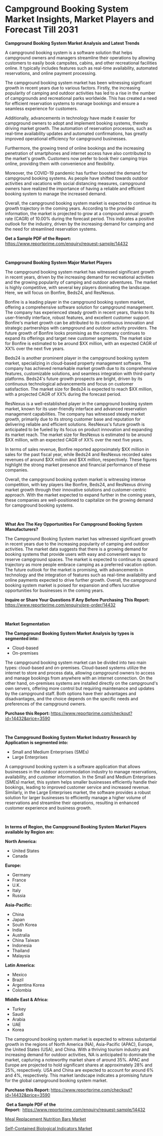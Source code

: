 <p><h1>Campground Booking System Market Insights, Market Players and Forecast Till 2031</h1></p><p><strong>Campground Booking System Market Analysis and Latest Trends</strong></p>
<p><p>A campground booking system is a software solution that helps campground owners and managers streamline their operations by allowing customers to easily book campsites, cabins, and other recreational facilities online. It typically includes features such as real-time availability, automated reservations, and online payment processing.</p><p>The campground booking system market has been witnessing significant growth in recent years due to various factors. Firstly, the increasing popularity of camping and outdoor activities has led to a rise in the number of campgrounds and recreational parks worldwide. This has created a need for efficient reservation systems to manage bookings and ensure a seamless experience for customers.</p><p>Additionally, advancements in technology have made it easier for campground owners to adopt and implement booking systems, thereby driving market growth. The automation of reservation processes, such as real-time availability updates and automated confirmations, has greatly improved operational efficiency for campground businesses.</p><p>Furthermore, the growing trend of online bookings and the increasing penetration of smartphones and internet access have also contributed to the market's growth. Customers now prefer to book their camping trips online, providing them with convenience and flexibility.</p><p>Moreover, the COVID-19 pandemic has further boosted the demand for campground booking systems. As people have shifted towards outdoor activities and vacations with social distancing measures, campground owners have realized the importance of having a reliable and efficient booking system to manage the increased demand.</p><p>Overall, the campground booking system market is expected to continue its growth trajectory in the coming years. According to the provided information, the market is projected to grow at a compound annual growth rate (CAGR) of 10.00% during the forecast period. This indicates a positive outlook for the industry, driven by the increasing demand for camping and the need for streamlined reservation systems.</p></p>
<p><strong>Get a Sample PDF of the Report:&nbsp;</strong> <a href="https://www.reportprime.com/enquiry/request-sample/14432">https://www.reportprime.com/enquiry/request-sample/14432</a></p>
<p>&nbsp;</p>
<p><strong>Campground Booking System Major Market Players</strong></p>
<p><p>The campground booking system market has witnessed significant growth in recent years, driven by the increasing demand for recreational activities and the growing popularity of camping and outdoor adventures. The market is highly competitive, with several key players dominating the landscape. Here, we will focus on Bonfire, Beds24, and ResNexus.</p><p>Bonfire is a leading player in the campground booking system market, offering a comprehensive software solution for campground management. The company has experienced steady growth in recent years, thanks to its user-friendly interface, robust features, and excellent customer support. Bonfire's market growth can be attributed to its continuous innovation and strategic partnerships with campground and outdoor activity providers. The future growth of Bonfire looks promising as the company continues to expand its offerings and target new customer segments. The market size for Bonfire is estimated to be around $XX million, with an expected CAGR of XX% over the next five years.</p><p>Beds24 is another prominent player in the campground booking system market, specializing in cloud-based property management software. The company has achieved remarkable market growth due to its comprehensive features, customizable solutions, and seamless integration with third-party platforms. Beds24's future growth prospects are bright, driven by its continuous technological advancements and focus on customer satisfaction. The market size for Beds24 is expected to reach $XX million, with a projected CAGR of XX% during the forecast period.</p><p>ResNexus is a well-established player in the campground booking system market, known for its user-friendly interface and advanced reservation management capabilities. The company has witnessed steady market growth, primarily due to its strong customer base and reputation for delivering reliable and efficient solutions. ResNexus's future growth is anticipated to be fueled by its focus on product innovation and expanding its market reach. The market size for ResNexus is estimated to be around $XX million, with an expected CAGR of XX% over the next five years.</p><p>In terms of sales revenue, Bonfire reported approximately $XX million in sales for the past fiscal year, while Beds24 and ResNexus recorded sales revenues of around $XX million and $XX million, respectively. These figures highlight the strong market presence and financial performance of these companies.</p><p>Overall, the campground booking system market is witnessing intense competition, with key players like Bonfire, Beds24, and ResNexus driving market growth through their innovative solutions and customer-centric approach. With the market expected to expand further in the coming years, these companies are well-positioned to capitalize on the growing demand for campground booking systems.</p></p>
<p>&nbsp;</p>
<p><strong>What Are The Key Opportunities For Campground Booking System Manufacturers?</strong></p>
<p><p>The Campground Booking System market has witnessed significant growth in recent years due to the increasing popularity of camping and outdoor activities. The market data suggests that there is a growing demand for booking systems that provide users with easy and convenient ways to reserve campground spaces. The market is expected to continue its upward trajectory as more people embrace camping as a preferred vacation option. The future outlook for the market is promising, with advancements in technology and the integration of features such as real-time availability and online payments expected to drive further growth. Overall, the campground booking system market is poised for expansion and offers lucrative opportunities for businesses in the coming years.</p></p>
<p><strong>Inquire or Share Your Questions If Any Before Purchasing This Report:</strong> <a href="https://www.reportprime.com/enquiry/pre-order/14432">https://www.reportprime.com/enquiry/pre-order/14432</a></p>
<p>&nbsp;</p>
<p><strong>Market Segmentation</strong></p>
<p><strong>The Campground Booking System Market Analysis by types is segmented into:</strong></p>
<p><ul><li>Cloud-based</li><li>On-premises</li></ul></p>
<p><p>The campground booking system market can be divided into two main types: cloud-based and on-premises. Cloud-based systems utilize the internet to store and process data, allowing campground owners to access and manage bookings from anywhere with an internet connection. On the other hand, on-premises systems are installed directly on the campground's own servers, offering more control but requiring maintenance and updates by the campground staff. Both options have their advantages and disadvantages, and the choice depends on the specific needs and preferences of the campground owners.</p></p>
<p><strong>Purchase this Report:&nbsp;</strong><a href="https://www.reportprime.com/checkout?id=14432&price=3590">https://www.reportprime.com/checkout?id=14432&price=3590</a></p>
<p>&nbsp;</p>
<p><strong>The Campground Booking System Market Industry Research by Application is segmented into:</strong></p>
<p><ul><li>Small and Medium Enterprises (SMEs)</li><li>Large Enterprises</li></ul></p>
<p><p>A campground booking system is a software application that allows businesses in the outdoor accommodation industry to manage reservations, availability, and customer information. In the Small and Medium Enterprises (SMEs) market, this system helps smaller businesses efficiently handle their bookings, leading to improved customer service and increased revenue. Similarly, in the Large Enterprises market, the software provides a robust solution for larger businesses to efficiently manage a higher volume of reservations and streamline their operations, resulting in enhanced customer experience and business growth.</p></p>
<p>&nbsp;</p>
<p><strong>In terms of Region, the Campground Booking System Market Players available by Region are:</strong></p>
<p>
    <p> <strong> North America: </strong>
        <ul>
            <li>United States</li>
            <li>Canada</li>
        </ul>
        </p> 
    <p> <strong> Europe: </strong>
        <ul>
            <li>Germany</li>
            <li>France</li>
            <li>U.K.</li>
            <li>Italy</li>
            <li>Russia</li>
        </ul>
        </p> 
    <p> <strong> Asia-Pacific: </strong>
        <ul>
            <li>China</li>
            <li>Japan</li>
            <li>South Korea</li>
            <li>India</li>
            <li>Australia</li>
            <li>China Taiwan</li>
            <li>Indonesia</li>
            <li>Thailand</li>
            <li>Malaysia</li>
        </ul>
        </p> 
    <p> <strong> Latin America: </strong>
        <ul>
            <li>Mexico</li>
            <li>Brazil</li>
            <li>Argentina Korea</li>
            <li>Colombia</li>
        </ul>
        </p> 
    <p> <strong> Middle East & Africa: </strong>
        <ul>
            <li>Turkey</li>
            <li>Saudi</li>
            <li>Arabia</li>
            <li>UAE</li>
            <li>Korea</li>
        </ul>
    </p>
    </p>
<p><p>The campground booking system market is expected to witness substantial growth in the regions of North America (NA), Asia-Pacific (APAC), Europe, the United States (USA), and China. With a thriving tourism industry and increasing demand for outdoor activities, NA is anticipated to dominate the market, capturing a noteworthy market share of around 35%. APAC and Europe are projected to hold significant shares at approximately 28% and 25%, respectively. USA and China are expected to account for around 6% and 4%, respectively. This market landscape indicates a promising future for the global campground booking system market.</p></p>
<p><strong>Purchase this Report: </strong><a href="https://www.reportprime.com/checkout?id=14432&price=3590">https://www.reportprime.com/checkout?id=14432&price=3590</a></p>
<p>&nbsp;<strong>Get a Sample PDF of the Report:&nbsp;&nbsp;</strong><a href="https://www.reportprime.com/enquiry/request-sample/14432">https://www.reportprime.com/enquiry/request-sample/14432</a></p>
<p><strong></strong></p>
<p><p><a href="https://www.linkedin.com/pulse/meal-replacement-nutrition-bars-market-comprehensive-report-qixqe?trackingId=QTwnwpUSRTiVCjaBAYAtXg%3D%3D">Meal Replacement Nutrition Bars Market</a></p><p><a href="https://www.linkedin.com/pulse/self-contained-biological-indicators-market-research-report-lpdte?trackingId=nYFuzh7mQNuwXcv%2BNZpxRQ%3D%3D">Self-Contained Biological Indicators Market</a></p></p>